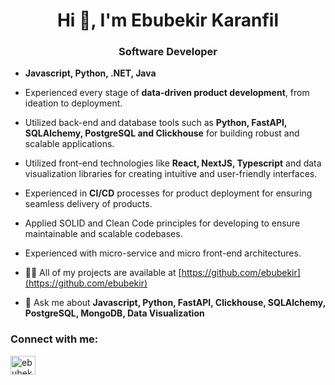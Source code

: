 <h1 align="center">Hi 👋, I'm Ebubekir Karanfil</h1>
<h3 align="center">Software Developer</h3>

- **Javascript, Python, .NET, Java**

- Experienced every stage of **data-driven product development**, from ideation to deployment.
- Utilized back-end and database tools such as **Python, FastAPI, SQLAlchemy, PostgreSQL and Clickhouse** for building robust and scalable applications.
- Utilized front-end technologies like **React, NextJS, Typescript** and data visualization libraries for creating intuitive and user-friendly interfaces.
- Experienced in **CI/CD** processes for product deployment for ensuring seamless delivery of products.
- Applied SOLID and Clean Code principles for developing to ensure maintainable and scalable codebases.
- Experienced with micro-service and micro front-end architectures.


- 👨‍💻 All of my projects are available at [https://github.com/ebubekir](https://github.com/ebubekir)

- 💬 Ask me about **Javascript, Python, FastAPI, Clickhouse, SQLAlchemy, PostgreSQL, MongoDB, Data Visualization**

<p align="left">
<h3 align="left">Connect with me:</h3>
<a href="https://linkedin.com/in/ebubekir-karanfil" target="blank"><img align="center" src="https://cdn.jsdelivr.net/npm/simple-icons@3.0.1/icons/linkedin.svg" alt="ebubekir-karanfil" height="30" width="40" /></a>
